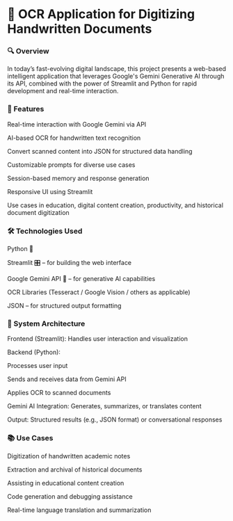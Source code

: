 <h1>📄 OCR Application for Digitizing Handwritten Documents</h1>
<h3>🔍 Overview</h3>

In today’s fast-evolving digital landscape, this project presents a web-based intelligent application that leverages Google's Gemini Generative AI through its API, combined with the power of Streamlit and Python for rapid development and real-time interaction.

<h3>🚀 Features</h3>

Real-time interaction with Google Gemini via API

AI-based OCR for handwritten text recognition

Convert scanned content into JSON for structured data handling

Customizable prompts for diverse use cases

Session-based memory and response generation

Responsive UI using Streamlit

Use cases in education, digital content creation, productivity, and historical document digitization

<h3>🛠️ Technologies Used</h3>

Python 🐍

Streamlit 🎛️ – for building the web interface

Google Gemini API 🤖 – for generative AI capabilities

OCR Libraries (Tesseract / Google Vision / others as applicable)

JSON – for structured output formatting

<H3>🧩 System Architecture</H3>

Frontend (Streamlit): Handles user interaction and visualization

Backend (Python):

Processes user input

Sends and receives data from Gemini API

Applies OCR to scanned documents

Gemini AI Integration: Generates, summarizes, or translates content

Output: Structured results (e.g., JSON format) or conversational responses

<H3>📚 Use Cases</H3>

Digitization of handwritten academic notes

Extraction and archival of historical documents

Assisting in educational content creation

Code generation and debugging assistance

Real-time language translation and summarization
